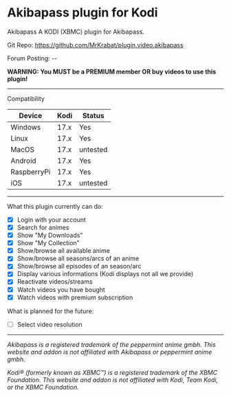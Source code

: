 # Akibapass plugin for Kodi

Akibapass
A KODI (XBMC) plugin for Akibapass. 

Git Repo: https://github.com/MrKrabat/plugin.video.akibapass

Forum Posting: --

**WARNING: You MUST be a PREMIUM member OR buy videos to use this plugin!**
***

Compatibility

| Device  | Kodi | Status |
| ------------- | ------------- | ------------- |
| Windows | 17.x  | Yes  |
| Linux | 17.x  | Yes  |
| MacOS | 17.x  | untested  |
| Android | 17.x  | Yes  |
| RaspberryPi | 17.x  | Yes  |
| iOS | 17.x  | untested  |
***

What this plugin currently can do:
- [x] Login with your account
- [x] Search for animes
- [x] Show "My Downloads"
- [x] Show "My Collection"
- [x] Show/browse all available anime
- [x] Show/browse all seasons/arcs of an anime
- [x] Show/browse all episodes of an season/arc
- [x] Display various informations (Kodi displays not all we provide)
- [x] Reactivate videos/streams
- [x] Watch videos you have bought
- [x] Watch videos with premium subscription

What is planned for the future:
- [ ] Select video resolution

***

_Akibapass is a registered trademark of the peppermint anime gmbh. 
This website and addon is not affiliated with Akibapass or peppermint anime gmbh._

_Kodi® (formerly known as XBMC™) is a registered trademark of the XBMC Foundation. 
This website and addon is not affiliated with Kodi, Team Kodi, or the XBMC Foundation._